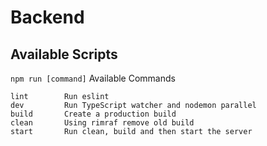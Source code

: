 # Backend

## Available Scripts
`npm run [command]`
Available Commands
```
lint        Run eslint
dev         Run TypeScript watcher and nodemon parallel 
build       Create a production build
clean       Using rimraf remove old build
start       Run clean, build and then start the server
```
